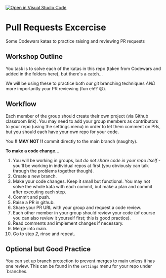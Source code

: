 [![Open in Visual Studio Code](https://classroom.github.com/assets/open-in-vscode-f059dc9a6f8d3a56e377f745f24479a46679e63a5d9fe6f495e02850cd0d8118.svg)](https://classroom.github.com/online_ide?assignment_repo_id=6796910&assignment_repo_type=AssignmentRepo)
# Pull Requests Excercise

Some Codewars katas to practice raising and reviewing PR requests

## Workshop Outline

You task is to solve each of the katas in this repo (taken from Codewars and added in the folders here), but there's a catch...

We will be using these to practice both our git branching techniques _AND_ more importantly your PR reviewing (fun eh!? 😄).

## Workflow

Each member of the group should create their own project (via Github classroom link).
You may need to add your group members as contributors to your repo (using the settings menu) in order to let them comment on PRs, but you should each have your own repo for your code.

You **!! MAY NOT !!** commit directly to the main branch (naughty).

**To make a code change...**

1. You will be working in groups, but _do not share code in your repo itself_ - you'll be working in individual repos at first (you obviously can talk through the problems together though).
2. Create a new branch.
3. Make your code changes. Keep it small but functional. You may not solve the whole kata with each commit, but make a plan and commit after executing each step.
4. Commit and push.
5. Raise a PR in github.
6. Share your PR URL with your group and request a code review.
7. Each other member in your group should review your code (of course you can also review it yourself first; this is good practice).
8. Read comments and implement changes if necessary.
9. Merge into main.
10. Go to step _2_, rinse and repeat.

## Optional but Good Practice

You can set up branch protection to prevent merges to main unless it has one review.
This can be found in the `settings` menu for your repo under `branches.
